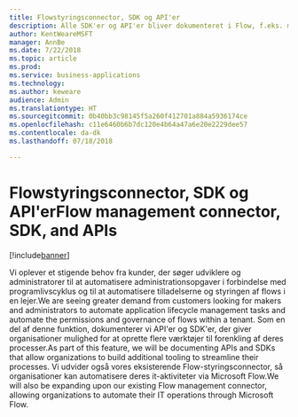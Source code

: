 ```yaml
---
title: Flowstyringsconnector, SDK og API'er
description: Alle SDK'er og API'er bliver dokumenteret i Flow, f.eks. muligheden for at integrere en IFrame til Flow-godkendelse i et program eller oprette eller slette flows via programmering.
author: KentWeareMSFT
manager: AnnBe
ms.date: 7/22/2018
ms.topic: article
ms.prod: 
ms.service: business-applications
ms.technology: 
ms.author: keweare
audience: Admin
ms.translationtype: HT
ms.sourcegitcommit: 0b40bb3c98145f5a260f412701a884a5936174ce
ms.openlocfilehash: c11e6460b6b7dc120e4b64a47a6e20e2229dee57
ms.contentlocale: da-dk
ms.lasthandoff: 07/18/2018

---
```

# <a name="flow-management-connector-sdk-and-apis"></a><span data-ttu-id="5890c-103">Flowstyringsconnector, SDK og API'er</span><span class="sxs-lookup"><span data-stu-id="5890c-103">Flow management connector, SDK, and APIs</span></span>


[!include[banner](../../includes/banner.md)]

<span data-ttu-id="5890c-104">Vi oplever et stigende behov fra kunder, der søger udviklere og administratorer til at automatisere administrationsopgaver i forbindelse med programlivscyklus og til at automatisere tilladelserne og styringen af flows i en lejer.</span><span class="sxs-lookup"><span data-stu-id="5890c-104">We are seeing greater demand from customers looking for makers and administrators to automate application lifecycle management tasks and automate the permissions and governance of flows within a tenant.</span></span> <span data-ttu-id="5890c-105">Som en del af denne funktion, dokumenterer vi API'er og SDK'er, der giver organisationer mulighed for at oprette flere værktøjer til forenkling af deres processer.</span><span class="sxs-lookup"><span data-stu-id="5890c-105">As part of this feature, we will be documenting APIs and SDKs that allow organizations to build additional tooling to streamline their processes.</span></span>  <span data-ttu-id="5890c-106">Vi udvider også vores eksisterende Flow-styringsconnector, så organisationer kan automatisere deres it-aktiviteter via Microsoft Flow.</span><span class="sxs-lookup"><span data-stu-id="5890c-106">We will also be expanding upon our existing Flow management connector, allowing organizations to automate their IT operations through Microsoft Flow.</span></span>

